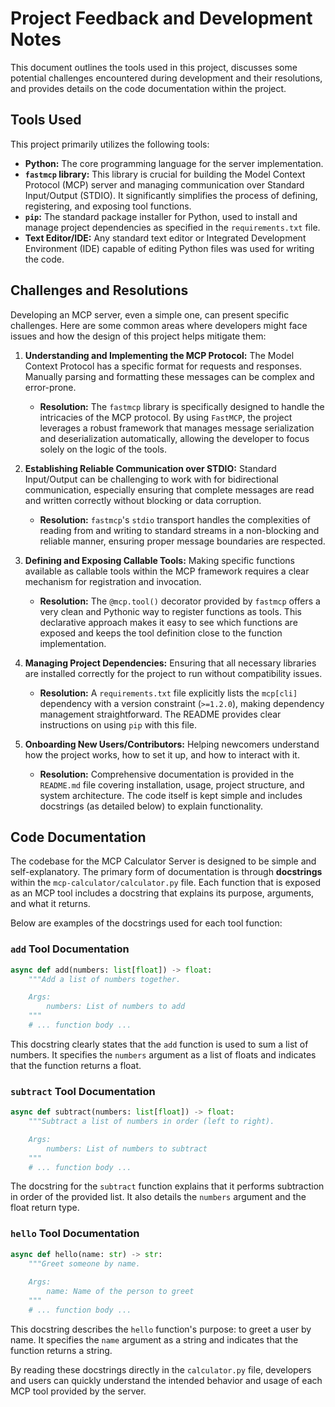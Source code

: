 # Project Feedback and Development Notes

This document outlines the tools used in this project, discusses some potential challenges encountered during development and their resolutions, and provides details on the code documentation within the project.

## Tools Used

This project primarily utilizes the following tools:

-   **Python:** The core programming language for the server implementation.
-   **`fastmcp` library:** This library is crucial for building the Model Context Protocol (MCP) server and managing communication over Standard Input/Output (STDIO). It significantly simplifies the process of defining, registering, and exposing tool functions.
-   **`pip`:** The standard package installer for Python, used to install and manage project dependencies as specified in the `requirements.txt` file.
-   **Text Editor/IDE:** Any standard text editor or Integrated Development Environment (IDE) capable of editing Python files was used for writing the code.

## Challenges and Resolutions

Developing an MCP server, even a simple one, can present specific challenges. Here are some common areas where developers might face issues and how the design of this project helps mitigate them:

1.  **Understanding and Implementing the MCP Protocol:** The Model Context Protocol has a specific format for requests and responses. Manually parsing and formatting these messages can be complex and error-prone.
    *   **Resolution:** The `fastmcp` library is specifically designed to handle the intricacies of the MCP protocol. By using `FastMCP`, the project leverages a robust framework that manages message serialization and deserialization automatically, allowing the developer to focus solely on the logic of the tools.

2.  **Establishing Reliable Communication over STDIO:** Standard Input/Output can be challenging to work with for bidirectional communication, especially ensuring that complete messages are read and written correctly without blocking or data corruption.
    *   **Resolution:** `fastmcp`'s `stdio` transport handles the complexities of reading from and writing to standard streams in a non-blocking and reliable manner, ensuring proper message boundaries are respected.

3.  **Defining and Exposing Callable Tools:** Making specific functions available as callable tools within the MCP framework requires a clear mechanism for registration and invocation.
    *   **Resolution:** The `@mcp.tool()` decorator provided by `fastmcp` offers a very clean and Pythonic way to register functions as tools. This declarative approach makes it easy to see which functions are exposed and keeps the tool definition close to the function implementation.

4.  **Managing Project Dependencies:** Ensuring that all necessary libraries are installed correctly for the project to run without compatibility issues.
    *   **Resolution:** A `requirements.txt` file explicitly lists the `mcp[cli]` dependency with a version constraint (`>=1.2.0`), making dependency management straightforward. The README provides clear instructions on using `pip` with this file.

5.  **Onboarding New Users/Contributors:** Helping newcomers understand how the project works, how to set it up, and how to interact with it.
    *   **Resolution:** Comprehensive documentation is provided in the `README.md` file covering installation, usage, project structure, and system architecture. The code itself is kept simple and includes docstrings (as detailed below) to explain functionality.

## Code Documentation

The codebase for the MCP Calculator Server is designed to be simple and self-explanatory. The primary form of documentation is through **docstrings** within the `mcp-calculator/calculator.py` file. Each function that is exposed as an MCP tool includes a docstring that explains its purpose, arguments, and what it returns.

Below are examples of the docstrings used for each tool function:

### `add` Tool Documentation

```python
async def add(numbers: list[float]) -> float:
    """Add a list of numbers together.

    Args:
        numbers: List of numbers to add
    """
    # ... function body ...
```

This docstring clearly states that the `add` function is used to sum a list of numbers. It specifies the `numbers` argument as a list of floats and indicates that the function returns a float.

### `subtract` Tool Documentation

```python
async def subtract(numbers: list[float]) -> float:
    """Subtract a list of numbers in order (left to right).

    Args:
        numbers: List of numbers to subtract
    """
    # ... function body ...
```

The docstring for the `subtract` function explains that it performs subtraction in order of the provided list. It also details the `numbers` argument and the float return type.

### `hello` Tool Documentation

```python
async def hello(name: str) -> str:
    """Greet someone by name.
    
    Args:
        name: Name of the person to greet
    """
    # ... function body ...
```

This docstring describes the `hello` function's purpose: to greet a user by name. It specifies the `name` argument as a string and indicates that the function returns a string.

By reading these docstrings directly in the `calculator.py` file, developers and users can quickly understand the intended behavior and usage of each MCP tool provided by the server.